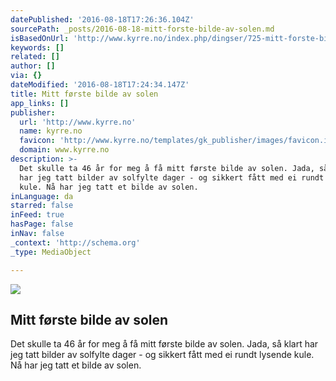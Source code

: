```yaml
---
datePublished: '2016-08-18T17:26:36.104Z'
sourcePath: _posts/2016-08-18-mitt-forste-bilde-av-solen.md
isBasedOnUrl: 'http://www.kyrre.no/index.php/dingser/725-mitt-forste-bilde-av-solen'
keywords: []
related: []
author: []
via: {}
dateModified: '2016-08-18T17:24:34.147Z'
title: Mitt første bilde av solen
app_links: []
publisher:
  url: 'http://www.kyrre.no'
  name: kyrre.no
  favicon: 'http://www.kyrre.no/templates/gk_publisher/images/favicon.ico'
  domain: www.kyrre.no
description: >-
  Det skulle ta 46 år for meg å få mitt første bilde av solen. Jada, så klart
  har jeg tatt bilder av solfylte dager - og sikkert fått med ei rundt lysende
  kule. Nå har jeg tatt et bilde av solen.
inLanguage: da
starred: false
inFeed: true
hasPage: false
inNav: false
_context: 'http://schema.org'
_type: MediaObject

---
```

<article style=""><img src="https://imgflo.herokuapp.com/graph/vahj1ThiexotieMo/10ba4b1d33c03185deda0dce8672dcff/noop.jpg?input=http%3A%2F%2Fwww.kyrre.no%2Fimages%2Fforste-bilde-av-solen2.jpg" /><h1>Mitt første bilde av solen</h1><p>Det skulle ta 46 år for meg å få mitt første bilde av solen. Jada, så klart har jeg tatt bilder av solfylte dager - og sikkert fått med ei rundt lysende kule. Nå har jeg tatt et bilde av solen.</p></article>